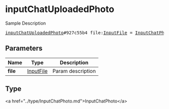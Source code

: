 # inputChatUploadedPhoto

Sample Description

<pre>
<a href="../constructor/inputChatUploadedPhoto.md">inputChatUploadedPhoto</a>#927c55b4 file:<a href="../type/InputFile.md">InputFile</a> = <a href="../type/InputChatPhoto.md">InputChatPhoto</a>;
</pre>

## Parameters

| Name | Type | Description |
|------|:----:|-------------|
| **file** | <a href="../type/InputFile.md">InputFile</a> | Param description |

## Type

&lt;a href=&#34;../type/InputChatPhoto.md&#34;&gt;InputChatPhoto&lt;/a&gt;

